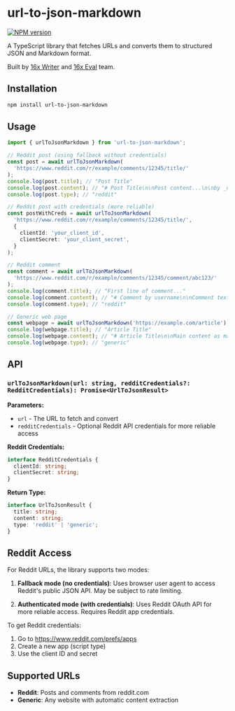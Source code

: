 # url-to-json-markdown

[![NPM version](https://img.shields.io/npm/v/url-to-json-markdown)](https://www.npmjs.com/package/url-to-json-markdown)

A TypeScript library that fetches URLs and converts them to structured JSON and Markdown format.

Built by [16x Writer](https://writer.16x.engineer/) and [16x Eval](https://eval.16x.engineer/) team.

## Installation

```bash
npm install url-to-json-markdown
```

## Usage

```typescript
import { urlToJsonMarkdown } from 'url-to-json-markdown';

// Reddit post (using fallback without credentials)
const post = await urlToJsonMarkdown(
  'https://www.reddit.com/r/example/comments/12345/title/'
);
console.log(post.title); // "Post Title"
console.log(post.content); // "# Post Title\n\nPost content...\n\nby _username_ (↑ 123) 12/25/2024"
console.log(post.type); // "reddit"

// Reddit post with credentials (more reliable)
const postWithCreds = await urlToJsonMarkdown(
  'https://www.reddit.com/r/example/comments/12345/title/',
  {
    clientId: 'your_client_id',
    clientSecret: 'your_client_secret',
  }
);

// Reddit comment
const comment = await urlToJsonMarkdown(
  'https://www.reddit.com/r/example/comments/12345/comment/abc123/'
);
console.log(comment.title); // "First line of comment..."
console.log(comment.content); // "# Comment by username\n\nComment text...\n\nby _username_ (↑ 45)"
console.log(comment.type); // "reddit"

// Generic web page
const webpage = await urlToJsonMarkdown('https://example.com/article');
console.log(webpage.title); // "Article Title"
console.log(webpage.content); // "# Article Title\n\nMain content as markdown..."
console.log(webpage.type); // "generic"
```

## API

### `urlToJsonMarkdown(url: string, redditCredentials?: RedditCredentials): Promise<UrlToJsonResult>`

**Parameters:**

- `url` - The URL to fetch and convert
- `redditCredentials` - Optional Reddit API credentials for more reliable access

**Reddit Credentials:**

```typescript
interface RedditCredentials {
  clientId: string;
  clientSecret: string;
}
```

**Return Type:**

```typescript
interface UrlToJsonResult {
  title: string;
  content: string;
  type: 'reddit' | 'generic';
}
```

## Reddit Access

For Reddit URLs, the library supports two modes:

1. **Fallback mode (no credentials)**: Uses browser user agent to access Reddit's public JSON API. May be subject to rate limiting.

2. **Authenticated mode (with credentials)**: Uses Reddit OAuth API for more reliable access. Requires Reddit app credentials.

To get Reddit credentials:

1. Go to https://www.reddit.com/prefs/apps
2. Create a new app (script type)
3. Use the client ID and secret

## Supported URLs

- **Reddit**: Posts and comments from reddit.com
- **Generic**: Any website with automatic content extraction
